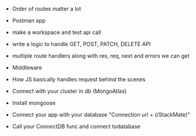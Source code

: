 - Order of routes matter a lot
- Postman app
- make a workspace and test api call

- write a logic to handle GET, POST, PATCH, DELETE API

- multiple route handlers along with res, req, next and errors we can get

- Middleware
- How JS basically handles request behind the scenes

- Connect with your cluster in db (MongoAtlas)
- Install mongoose
- Connect your app with your database "Connection url + (/StackMate)"
- Call your ConnectDB func and connect todatabase 
